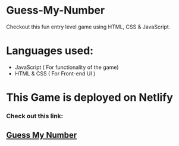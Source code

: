 # Guess-My-Number
Checkout this fun entry level game using HTML, CSS &amp; JavaScript.

# Languages used:
- JavaScript ( For functionality of the game)
- HTML & CSS ( For Front-end UI )

# This Game is deployed on Netlify
### Check out this link:
## <a href="https://javascript-guess-my-number.netlify.app/"> Guess My Number </a>
